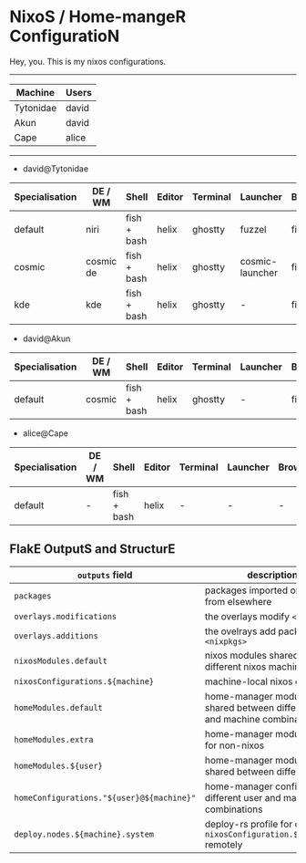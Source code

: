 # NixoS / Home-mangeR ConfiguratioN

Hey, you. This is my nixos configurations.

---

| Machine   | Users |
| --------- | ----- |
| Tytonidae | david |
| Akun      | david |
| Cape      | alice |

---

- david@Tytonidae

| Specialisation | DE / WM   | Shell       | Editor | Terminal | Launcher        | Browser | DM             |
| -------------- | --------- | ----------- | ------ | -------- | --------------- | ------- | -------------- |
| default        | niri      | fish + bash | helix  | ghostty  | fuzzel          | firefox | gdm            |
| cosmic         | cosmic de | fish + bash | helix  | ghostty  | cosmic-launcher | firefox | cosmic-greeter |
| kde            | kde       | fish + bash | helix  | ghostty  | -               | firefox | sddm           |

- david@Akun

| Specialisation | DE / WM | Shell       | Editor | Terminal | Launcher | Browser | DM             |
| -------------- | ------- | ----------- | ------ | -------- | -------- | ------- | -------------- |
| default        | cosmic  | fish + bash | helix  | ghostty  | -        | firefox | cosmic-greeter |

- alice@Cape

| Specialisation | DE / WM | Shell       | Editor | Terminal | Launcher | Browser | DM  |
| -------------- | ------- | ----------- | ------ | -------- | -------- | ------- | --- |
| default        | -       | fish + bash | helix  | -        | -        | -       | -   |

## FlakE OutputS and StructurE

| `outputs` field                           | description                                                                 | source                                   |
| ----------------------------------------- | --------------------------------------------------------------------------- | ---------------------------------------- |
| `packages`                                | packages imported or wrapped from elsewhere                                 | ./pkgs                                   |
| `overlays.modifications`                  | the overlays modify `<nixpkgs>`                                             | ./overlays/modifications                 |
| `overlays.additions`                      | the ovelrays add packages in `<nixpkgs>`                                    | ./overlays/additions                     |
| `nixosModules.default`                    | nixos modules shared on different nixos machines                            | ./nixos/modules                          |
| `nixosConfigurations.${machine}`          | machine-local nixos config                                                  | ./nixos/configurations/${machine}        |
| `homeModules.default`                     | home-manager modules shared between different user and machine combinations | ./home/modules                           |
| `homeModules.extra`                       | home-manager modules only for non-nixos                                     | ./home/extra                             |
| `homeModules.${user}`                     | home-manager modules shared between different users                         | ./home/${user}/modules                   |
| `homeConfigurations."${user}@${machine}"` | home-manager config for different user and machine combinations             | ./home/${user}/configurations/${machine} |
| `deploy.nodes.${machine}.system`          | deploy-rs profile for deploying `nixosConfiguration.${machine}` remotely    | -                                        |
